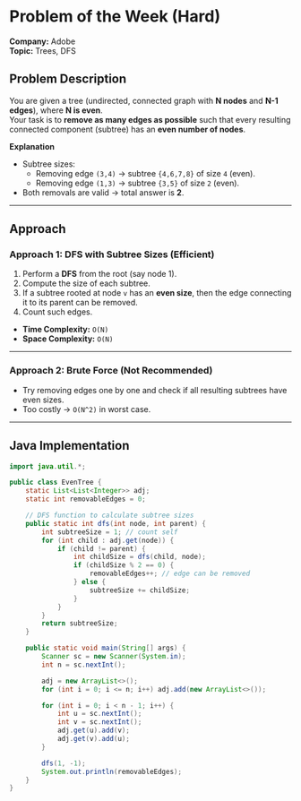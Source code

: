 # Problem of the Week (Hard)

**Company:** Adobe  
**Topic:** Trees, DFS  

## Problem Description
You are given a tree (undirected, connected graph with **N nodes** and **N-1 edges**), where **N is even**.  
Your task is to **remove as many edges as possible** such that every resulting connected component (subtree) has an **even number of nodes**.


**Explanation**
- Subtree sizes:  
  - Removing edge `(3,4)` → subtree `{4,6,7,8}` of size `4` (even).  
  - Removing edge `(1,3)` → subtree `{3,5}` of size `2` (even).  
- Both removals are valid → total answer is **2**.  

---

## Approach

### Approach 1: DFS with Subtree Sizes (Efficient)
1. Perform a **DFS** from the root (say node 1).  
2. Compute the size of each subtree.  
3. If a subtree rooted at node `v` has an **even size**, then the edge connecting it to its parent can be removed.  
4. Count such edges.  

- **Time Complexity:** `O(N)`  
- **Space Complexity:** `O(N)`  

---

### Approach 2: Brute Force (Not Recommended)
- Try removing edges one by one and check if all resulting subtrees have even sizes.  
- Too costly → `O(N^2)` in worst case.  

---

## Java Implementation

```java
import java.util.*;

public class EvenTree {
    static List<List<Integer>> adj;
    static int removableEdges = 0;

    // DFS function to calculate subtree sizes
    public static int dfs(int node, int parent) {
        int subtreeSize = 1; // count self
        for (int child : adj.get(node)) {
            if (child != parent) {
                int childSize = dfs(child, node);
                if (childSize % 2 == 0) {
                    removableEdges++; // edge can be removed
                } else {
                    subtreeSize += childSize;
                }
            }
        }
        return subtreeSize;
    }

    public static void main(String[] args) {
        Scanner sc = new Scanner(System.in);
        int n = sc.nextInt();

        adj = new ArrayList<>();
        for (int i = 0; i <= n; i++) adj.add(new ArrayList<>());

        for (int i = 0; i < n - 1; i++) {
            int u = sc.nextInt();
            int v = sc.nextInt();
            adj.get(u).add(v);
            adj.get(v).add(u);
        }

        dfs(1, -1);
        System.out.println(removableEdges);
    }
}

